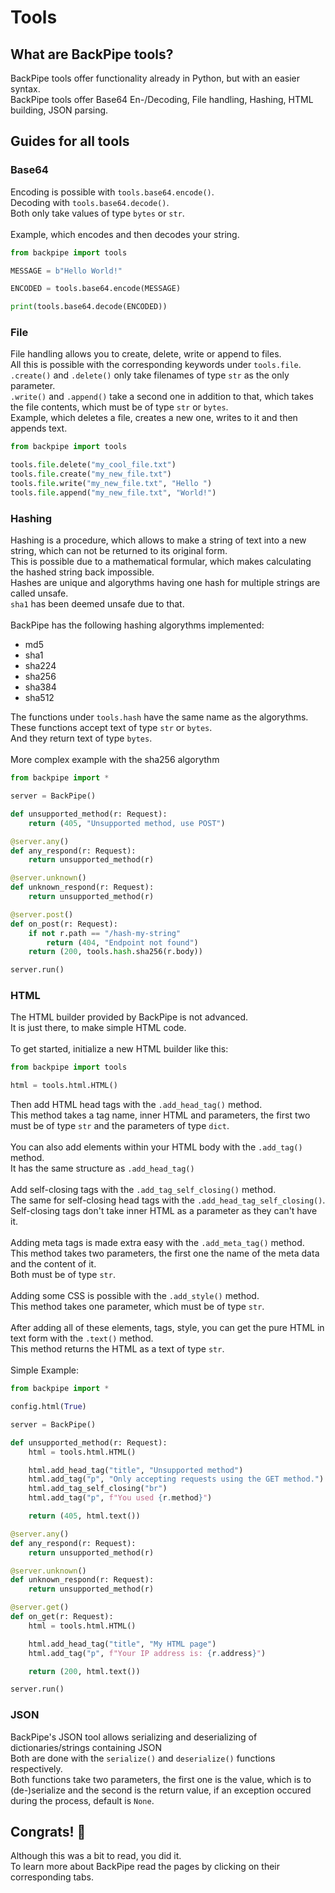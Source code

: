 # Tools

## What are BackPipe tools?

BackPipe tools offer functionality already in Python, but with an easier syntax. \
BackPipe tools offer Base64 En-/Decoding, File handling, Hashing, HTML building, JSON parsing. 

## Guides for all tools

### Base64

Encoding is possible with ```tools.base64.encode()```. \
Decoding with ```tools.base64.decode()```. \
Both only take values of type ```bytes``` or ```str```. \
\
Example, which encodes and then decodes your string.

```py
from backpipe import tools

MESSAGE = b"Hello World!"

ENCODED = tools.base64.encode(MESSAGE)

print(tools.base64.decode(ENCODED))
```

### File

File handling allows you to create, delete, write or append to files. \
All this is possible with the corresponding keywords under ```tools.file```. \
```.create()``` and ```.delete()``` only take filenames of type ```str``` as the only parameter. \
```.write()``` and ```.append()``` take a second one in addition to that, which takes the file contents, which must be of type ```str``` or ```bytes```.
\
Example, which deletes a file, creates a new one, writes to it and then appends text.

```py
from backpipe import tools

tools.file.delete("my_cool_file.txt")
tools.file.create("my_new_file.txt")
tools.file.write("my_new_file.txt", "Hello ")
tools.file.append("my_new_file.txt", "World!")
```

### Hashing

Hashing is a procedure, which allows to make a string of text into a new string, which can not be returned to its original form. \
This is possible due to a mathematical formular, which makes calculating the hashed string back impossible. \
Hashes are unique and algorythms having one hash for multiple strings are called unsafe. \
```sha1``` has been deemed unsafe due to that. \
\
BackPipe has the following hashing algorythms implemented:

- md5
- sha1
- sha224
- sha256
- sha384
- sha512

The functions under ```tools.hash``` have the same name as the algorythms. \
These functions accept text of type ```str``` or ```bytes```. \
And they return text of type ```bytes```. \
\
More complex example with the sha256 algorythm

```py
from backpipe import *

server = BackPipe()

def unsupported_method(r: Request):
    return (405, "Unsupported method, use POST")

@server.any()
def any_respond(r: Request):
    return unsupported_method(r)

@server.unknown()
def unknown_respond(r: Request):
    return unsupported_method(r)

@server.post()
def on_post(r: Request):
    if not r.path == "/hash-my-string"
        return (404, "Endpoint not found")
    return (200, tools.hash.sha256(r.body))

server.run()
```

### HTML

The HTML builder provided by BackPipe is not advanced. \
It is just there, to make simple HTML code. \
\
To get started, initialize a new HTML builder like this:

```py
from backpipe import tools

html = tools.html.HTML()
```

Then add HTML head tags with the ```.add_head_tag()``` method. \
This method takes a tag name, inner HTML and parameters, the first two must be of type ```str``` and the parameters of type ```dict```. \
\
You can also add elements within your HTML body with the ```.add_tag()``` method. \
It has the same structure as ```.add_head_tag()``` \
\
Add self-closing tags with the ```.add_tag_self_closing()``` method. \
The same for self-closing head tags with the ```.add_head_tag_self_closing()```. \
Self-closing tags don't take inner HTML as a parameter as they can't have it. \
\
Adding meta tags is made extra easy with the ```.add_meta_tag()``` method. \
This method takes two parameters, the first one the name of the meta data and the content of it. \
Both must be of type ```str```. \
\
Adding some CSS is possible with the ```.add_style()``` method. \
This method takes one parameter, which must be of type ```str```. \
\
After adding all of these elements, tags, style, you can get the pure HTML in text form with the ```.text()``` method. \
This method returns the HTML as a text of type ```str```. \
\
Simple Example:

```py
from backpipe import *

config.html(True)

server = BackPipe()

def unsupported_method(r: Request):
    html = tools.html.HTML()

    html.add_head_tag("title", "Unsupported method")
    html.add_tag("p", "Only accepting requests using the GET method.")
    html.add_tag_self_closing("br")
    html.add_tag("p", f"You used {r.method}")

    return (405, html.text())

@server.any()
def any_respond(r: Request):
    return unsupported_method(r)

@server.unknown()
def unknown_respond(r: Request):
    return unsupported_method(r)

@server.get()
def on_get(r: Request):
    html = tools.html.HTML()

    html.add_head_tag("title", "My HTML page")
    html.add_tag("p", f"Your IP address is: {r.address}")

    return (200, html.text())

server.run()
```

### JSON

BackPipe's JSON tool allows serializing and deserializing of dictionaries/strings containing JSON \
Both are done with the ```serialize()``` and ```deserialize()``` functions respectively. \
Both functions take two parameters, the first one is the value, which is to (de-)serialize and the second is the return value, if an exception occured during the process, default is ```None```.

## Congrats! 🎉

Although this was a bit to read, you did it. \
To learn more about BackPipe read the pages by clicking on their corresponding tabs.